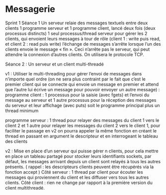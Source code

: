# Messagerie
Sprint 1 
Séance 1 
Un serveur relaie des messages textuels entre deux clients 
1 programme serveur et 1 programme client, lancé deux fois (deux processus distincts)
1 seul processus/thread serveur pour gérer les 2 clients, qui envoient leurs messages à tour de rôle (client 1 : write puis read, et client 2 : read puis write)
l’échange de messages s’arrête lorsque l’un des clients envoie le message « fin ». Ceci n’arrête pas le serveur, qui peut attendre la connexion d’autres clients.
On utilisera le protocole TCP.

Séance 2 : Un serveur et un client multi-threadé

v1 : Utiliser le multi-threading pour gérer l’envoi de messages dans n’importe quel ordre (on ne sera plus contraint par le fait que c’est le premier client qui se connecte qui envoie un message en premier et attend que l’autre lui écrive un message pour pouvoir envoyer un autre message) :
programme client : 1 processus pour la saisie (avec fgets) et l’envoi du message au serveur 
et 1 autre processus pour la réception des messages du serveur et leur affichage (avec puts)
soit le programme principal plus un thread minimum

programme serveur : 1 thread pour relayer des messages du client 1 vers le client 2 et 1 autre pour relayer les messages du client 2 vers le client 1, 
pour faciliter le passage en v2 on pourra appeler la même fonction en créant le thread en passant en argument le descripteur et en interrogeant le tableau des clients

v2 : Mise en place d’un serveur qui puisse gérer n clients, pour cela mettre en place un tableau partagé pour stocker leurs identifiants sockets, par défaut, les messages arrivant depuis un client sont relayés à tous les autres présents. ( rappel : les descripteurs clients peuvent être récupérés via la fonction accept )
Côté serveur : 1  thread par client pour écouter les messages qui proviennent du client et les diffuser vers tous les autres clients. 
Côté client : rien ne change par rapport à la première version du client multithreadé.